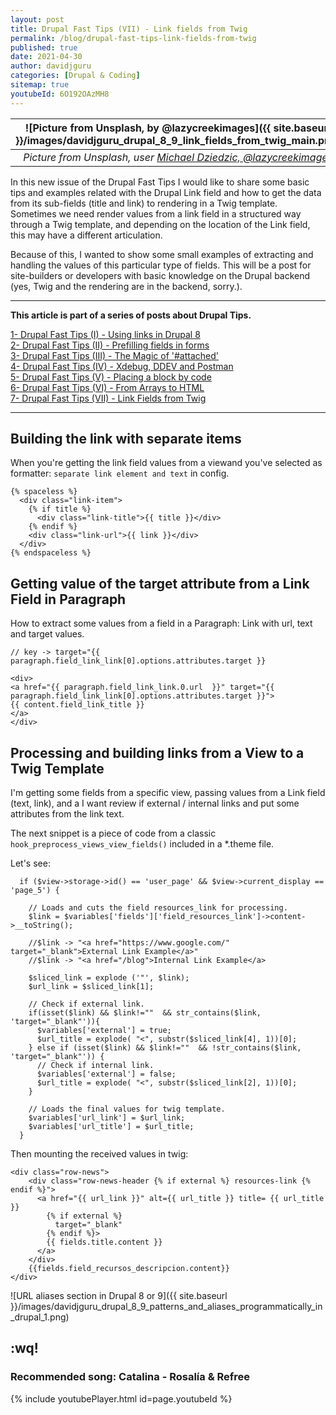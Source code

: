 ```yaml
---
layout: post
title: Drupal Fast Tips (VII) - Link fields from Twig  
permalink: /blog/drupal-fast-tips-link-fields-from-twig
published: true
date: 2021-04-30
author: davidjguru
categories: [Drupal & Coding]
sitemap: true
youtubeId: 6O192OAzMH8
---
```


| ![Picture from Unsplash, by @lazycreekimages]({{ site.baseurl }}/images/davidjguru_drupal_8_9_link_fields_from_twig_main.png) |
|:--:|
| *Picture from Unsplash, user [Michael Dziedzic, @lazycreekimages](https://unsplash.com/@lazycreekimages)* |  

In this new issue of the Drupal Fast Tips I would like to share some basic tips and examples related with the Drupal Link field and how to get the data from its sub-fields (title and link) to rendering in a Twig template. Sometimes we need render values from a link field in a structured way through a Twig template, and depending on the location of the Link field, this may have a different articulation.  
<!--more-->

Because of this, I wanted to show some small examples of extracting and handling the values of this particular type of fields. This will be a post for site-builders or developers with basic knowledge on the Drupal backend (yes, Twig and the rendering are in the backend, sorry.).  

---------------------------------------------------------------------------------------
<!-- /TOC -->
**This article is part of a series of posts about Drupal Tips.**

[1- Drupal Fast Tips (I) - Using links in Drupal 8](https://davidjguru.github.io/blog/drupal-fast-tips-using-links-in-drupal-8)  
[2- Drupal Fast Tips (II) - Prefilling fields in forms](https://davidjguru.github.io/blog/drupal-fast-tips-prefilling-fields-in-forms)  
[3- Drupal Fast Tips (III) - The Magic of '#attached'](https://davidjguru.github.io/blog/drupal-fast-tips-the-magic-of-attached)  
[4- Drupal Fast Tips (IV) - Xdebug, DDEV and Postman](https://davidjguru.github.io/blog/xdebug-ddev-and-postman)  
[5- Drupal Fast Tips (V) - Placing a block by code](https://davidjguru.github.io/blog/drupal-fast-tips-placing-a-block-by-code)  
[6- Drupal Fast Tips (VI) - From Arrays to HTML](https://davidjguru.github.io/blog/drupal-fast-tips-from-array-to-html)  
[7- Drupal Fast Tips (VII) - Link Fields from Twig](https://davidjguru.github.io/blog/drupal-fast-tips-link-fields-from-twig)  
<!-- /TOC -->

------------------------------------------------------------------------------------------------

## Building the link with separate items  

When you're getting the link field values from a viewand you've selected as formatter: `separate link element and text` in config.  

```
{% spaceless %}
  <div class="link-item">
    {% if title %}
      <div class="link-title">{{ title }}</div>
    {% endif %}
    <div class="link-url">{{ link }}</div>
  </div>
{% endspaceless %}
```

## Getting value of the target attribute from a Link Field in Paragraph

How to extract some values from a field in a Paragraph: Link with url, text and target values.  

```
// key -> target="{{ paragraph.field_link_link[0].options.attributes.target }}

<div>
<a href="{{ paragraph.field_link_link.0.url  }}" target="{{ paragraph.field_link_link[0].options.attributes.target }}">
{{ content.field_link_title }}
</a>
</div>
```

## Processing and building links from a View to a Twig Template

I'm getting some fields from a specific view, passing values from a Link field (text, link), and a I want review if external / internal links and put some attributes from the link text.  

The next snippet is a piece of code from a classic `hook_preprocess_views_view_fields()` included in a *.theme file.  

Let's see:    

```
  if ($view->storage->id() == 'user_page' && $view->current_display == 'page_5') {

    // Loads and cuts the field resources_link for processing.
    $link = $variables['fields']['field_resources_link']->content->__toString();

    //$link -> "<a href="https://www.google.com/" target="_blank">External Link Example</a>"
    //$link -> "<a href="/blog">Internal Link Example</a>

    $sliced_link = explode ('"', $link);
    $url_link = $sliced_link[1];

    // Check if external link.
    if(isset($link) && $link!=""  && str_contains($link, 'target="_blank"')){
      $variables['external'] = true;
      $url_title = explode( "<", substr($sliced_link[4], 1))[0];
    } else if (isset($link) && $link!=""  && !str_contains($link, 'target="_blank"')) {
      // Check if internal link.
      $variables['external'] = false;
      $url_title = explode( "<", substr($sliced_link[2], 1))[0];
    }
    
    // Loads the final values for twig template.
    $variables['url_link'] = $url_link;
    $variables['url_title'] = $url_title;
  }
```

Then mounting the received values in twig:  

```
<div class="row-news">
	<div class="row-news-header {% if external %} resources-link {% endif %}">
	  <a href="{{ url_link }}" alt={{ url_title }} title= {{ url_title }} 
        {% if external %} 
          target="_blank" 
        {% endif %}> 
        {{ fields.title.content }} 
      </a>
	</div>
	{{fields.field_recursos_descripcion.content}}
</div>
```



![URL aliases section in Drupal 8 or 9]({{ site.baseurl }}/images/davidjguru_drupal_8_9_patterns_and_aliases_programmatically_in_drupal_1.png)



## :wq!

### Recommended song: Catalina - Rosalía & Refree

{% include youtubePlayer.html id=page.youtubeId %}
